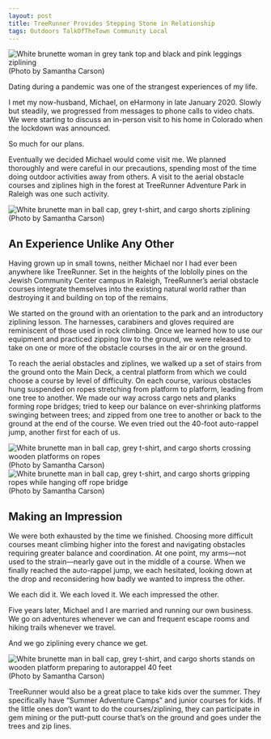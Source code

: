 ```yaml
---
layout: post
title: TreeRunner Provides Stepping Stone in Relationship
tags: Outdoors TalkOfTheTown Community Local
---
```

<div>
  <img class="mx-auto w-1/2" src="https://samanthaliskcarson.com/assets/img/samantha-ziplining.jpg" alt="White brunette woman in grey tank top and black and pink leggings ziplining">
    <figcaption class="text-center">
      (Photo by Samantha Carson)
    </figcaption>
</div>

Dating during a pandemic was one of the strangest experiences of my life.

I met my now-husband, Michael, on eHarmony in late January 2020. Slowly but steadily, we progressed from messages to phone calls to video chats. We were starting to discuss an in-person visit to his home in Colorado when the lockdown was announced.

So much for our plans.

Eventually we decided Michael would come visit me. We planned thoroughly and were careful in our precautions, spending most of the time doing outdoor activities away from others. A visit to the aerial obstacle courses and ziplines high in the forest at TreeRunner Adventure Park in Raleigh was one such activity.

<div>
  <img class="mx-auto w-1/2" src="https://samanthaliskcarson.com/assets/img/michael-ziplining-min.jpg" alt="White brunette man in ball cap, grey t-shirt, and cargo shorts ziplining">
    <figcaption class="text-center">
      (Photo by Samantha Carson)
    </figcaption>
</div>

## An Experience Unlike Any Other

Having grown up in small towns, neither Michael nor I had ever been anywhere like TreeRunner. Set in the heights of the loblolly pines on the Jewish Community Center campus in Raleigh, TreeRunner’s aerial obstacle courses integrate themselves into the existing natural world rather than destroying it and building on top of the remains.

We started on the ground with an orientation to the park and an introductory ziplining lesson. The harnesses, carabiners and gloves required are reminiscent of those used in rock climbing. Once we learned how to use our equipment and practiced zipping low to the ground, we were released to take on one or more of the obstacle courses in the air or on the ground.

To reach the aerial obstacles and ziplines, we walked up a set of stairs from the ground onto the Main Deck, a central platform from which we could choose a course by level of difficulty. On each course, various obstacles hung suspended on ropes stretching from platform to platform, leading from one tree to another. We made our way across cargo nets and planks forming rope bridges; tried to keep our balance on ever-shrinking platforms swinging between trees; and zipped from one tree to another or back to the ground at the end of the course. We even tried out the 40-foot auto-rappel jump, another first for each of us.

<div>
  <img class="mx-auto w-1/2" src="https://samanthaliskcarson.com/assets/img/michael-crossing-rope-bridge.jpg" alt="White brunette man in ball cap, grey t-shirt, and cargo shorts crossing wooden platforms on ropes">
    <figcaption class="text-center">
      (Photo by Samantha Carson)
    </figcaption>
</div>
<div>
  <img class="mx-auto w-1/2" src="https://samanthaliskcarson.com/assets/img/michael-hanging-off-rope-bridge.jpg" alt="White brunette man in ball cap, grey t-shirt, and cargo shorts gripping ropes while hanging off rope bridge">
    <figcaption class="text-center">
      (Photo by Samantha Carson)
    </figcaption>
</div>

## Making an Impression

We were both exhausted by the time we finished. Choosing more difficult courses meant climbing higher into the forest and navigating obstacles requiring greater balance and coordination. At one point, my arms—not used to the strain—nearly gave out in the middle of a course. When we finally reached the auto-rappel jump, we each hesitated, looking down at the drop and reconsidering how badly we wanted to impress the other.

We each did it. We each loved it. We each impressed the other.

Five years later, Michael and I are married and running our own business. We go on adventures whenever we can and frequent escape rooms and hiking trails whenever we travel.

And we go ziplining every chance we get.

<div>
  <img class="mx-auto w-1/2" src="https://samanthaliskcarson.com/assets/img/michael-preparing-autorappel.jpg" alt="White brunette man in ball cap, grey t-shirt, and cargo shorts stands on wooden platform preparing to autorappel 40 feet">
    <figcaption class="text-center">
      (Photo by Samantha Carson)
    </figcaption>
</div>

TreeRunner would also be a great place to take kids over the summer. They specifically have “Summer Adventure Camps” and junior courses for kids. If the little ones don’t want to do the courses/ziplining, they can participate in gem mining or the putt-putt course that’s on the ground and goes under the trees and zip lines.
